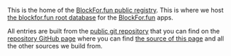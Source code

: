 This is the home of the [BlockFor.fun public registry](https://registry.blockfor.fun). This is where we host [the blockfor.fun root database](root.db) for the [BlockFor.fun](https://blockfor.fun/) apps.

All entries are built from the [public git repository](https://github.com/blockforfun/registry.git) that you can find on the [repository GitHub page](https://github.com/blockforfun/registry/) where you can find [the source of this page](https://raw.githubusercontent.com/blockforfun/registry/master/README.md) and all the other sources we build from.
